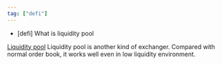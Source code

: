 ```yaml
---
tag: ["defi"]
---
```


* [defi] What is liquidity pool

[Liquidity pool](https://blog.zerion.io/liquidity-pools-8ac8cf8cf230)
Liquidity pool is another kind of exchanger. Compared with normal order book, it works well even in low liquidity environment.
